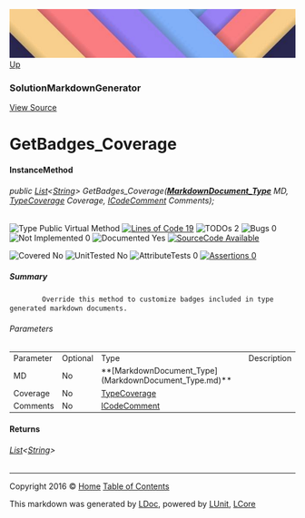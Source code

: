 ![](../Content/LDoc-banner-small.png "")
[Up](SolutionMarkdownGenerator.md)

### SolutionMarkdownGenerator
[View Source](../Markdown/SolutionMarkdownGenerator.cs)

# GetBadges_Coverage

#### InstanceMethod

###### public <a href="https://msdn.microsoft.com/en-us/library/6sh2ey19.aspx" alt="" target="_blank">List</a>&lt;[String](https://msdn.microsoft.com/en-us/library/system.string.aspx)&gt; GetBadges_Coverage(**[MarkdownDocument_Type](MarkdownDocument_Type.md)** MD, <a href="" alt="" target="_blank">TypeCoverage</a> Coverage, <a href="" alt="" target="_blank">ICodeComment</a> Comments);

![Type Public  Virtual Method](http://b.repl.ca/v1/Type-Public%20%20Virtual%20Method-blue.png "") [![Lines of Code 19](http://b.repl.ca/v1/Lines%20of%20Code-19-blue.png "")](../Markdown/SolutionMarkdownGenerator.cs#L520) ![TODOs 2](http://b.repl.ca/v1/TODOs-2-yellow.png "") ![Bugs 0](http://b.repl.ca/v1/Bugs-0-green.png "") ![Not Implemented 0](http://b.repl.ca/v1/Not%20Implemented-0-green.png "") ![Documented Yes](http://b.repl.ca/v1/Documented-Yes-brightgreen.png "") [![SourceCode Available](http://b.repl.ca/v1/SourceCode-Available-brightgreen.png "")](../Markdown/SolutionMarkdownGenerator.cs#L520)

![Covered No](http://b.repl.ca/v1/Covered-No-red.png "") ![UnitTested No](http://b.repl.ca/v1/UnitTested-No-lightgrey.png "") ![AttributeTests 0](http://b.repl.ca/v1/AttributeTests-0-lightgrey.png "") [![Assertions 0](http://b.repl.ca/v1/Assertions-0-lightgrey.png "")](../Markdown/SolutionMarkdownGenerator.cs)

##### Summary

            Override this method to customize badges included in type generated markdown documents.
            

###### Parameters

<table style="">
<tr><td>Parameter</td>
<td>Optional</td>
<td>Type</td>
<td>Description</td></tr>
<tr><td>MD</td>
<td>No</td>
<td>**[MarkdownDocument_Type](MarkdownDocument_Type.md)**</td>
<td></td></tr>
<tr><td>Coverage</td>
<td>No</td>
<td><a href="" alt="" target="_blank">TypeCoverage</a></td>
<td></td></tr>
<tr><td>Comments</td>
<td>No</td>
<td><a href="" alt="" target="_blank">ICodeComment</a></td>
<td></td></tr>
</table>


#### Returns

###### <a href="https://msdn.microsoft.com/en-us/library/6sh2ey19.aspx" alt="" target="_blank">List</a>&lt;[String](https://msdn.microsoft.com/en-us/library/system.string.aspx)&gt;



---

Copyright 2016 &copy; [Home](../../README.md) [Table of Contents](../../TableOfContents.md)

This markdown was generated by [LDoc](https://github.com/CodeSingularity/LDoc), powered by [LUnit](https://github.com/CodeSingularity/LUnit), [LCore](https://github.com/CodeSingularity/LCore)
